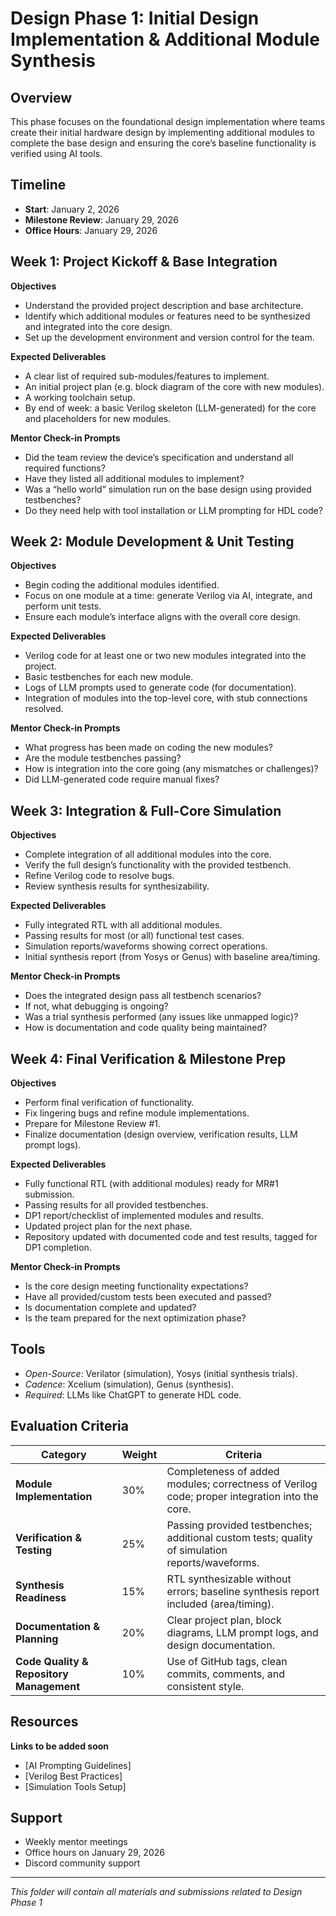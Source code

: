 # Design Phase 1: Initial Design Implementation & Additional Module Synthesis


## Overview
This phase focuses on the foundational design implementation where teams create their initial hardware design by implementing additional modules to complete the base design and ensuring the core’s baseline functionality is verified using AI tools.

## Timeline
- **Start**: January 2, 2026
- **Milestone Review**: January 29, 2026
- **Office Hours**: January 29, 2026


## Week 1: Project Kickoff & Base Integration
**Objectives**
- Understand the provided project description and base architecture.  
- Identify which additional modules or features need to be synthesized and integrated into the core design.  
- Set up the development environment and version control for the team.  

**Expected Deliverables**
- A clear list of required sub-modules/features to implement.  
- An initial project plan (e.g. block diagram of the core with new modules).  
- A working toolchain setup.  
- By end of week: a basic Verilog skeleton (LLM-generated) for the core and placeholders for new modules.  

**Mentor Check-in Prompts**
- Did the team review the device’s specification and understand all required functions?  
- Have they listed all additional modules to implement?  
- Was a “hello world” simulation run on the base design using provided testbenches?  
- Do they need help with tool installation or LLM prompting for HDL code?
  

## Week 2: Module Development & Unit Testing
**Objectives**
- Begin coding the additional modules identified.  
- Focus on one module at a time: generate Verilog via AI, integrate, and perform unit tests.  
- Ensure each module’s interface aligns with the overall core design.  

**Expected Deliverables**
- Verilog code for at least one or two new modules integrated into the project.  
- Basic testbenches for each new module.  
- Logs of LLM prompts used to generate code (for documentation).  
- Integration of modules into the top-level core, with stub connections resolved.  

**Mentor Check-in Prompts**
- What progress has been made on coding the new modules?  
- Are the module testbenches passing?  
- How is integration into the core going (any mismatches or challenges)?  
- Did LLM-generated code require manual fixes?  


## Week 3: Integration & Full-Core Simulation
**Objectives**
- Complete integration of all additional modules into the core.  
- Verify the full design’s functionality with the provided testbench.  
- Refine Verilog code to resolve bugs.  
- Review synthesis results for synthesizability.  

**Expected Deliverables**
- Fully integrated RTL with all additional modules.  
- Passing results for most (or all) functional test cases.  
- Simulation reports/waveforms showing correct operations.  
- Initial synthesis report (from Yosys or Genus) with baseline area/timing.  

**Mentor Check-in Prompts**
- Does the integrated design pass all testbench scenarios?  
- If not, what debugging is ongoing?  
- Was a trial synthesis performed (any issues like unmapped logic)?  
- How is documentation and code quality being maintained?  


## Week 4: Final Verification & Milestone Prep
**Objectives**
- Perform final verification of functionality.  
- Fix lingering bugs and refine module implementations.  
- Prepare for Milestone Review #1.  
- Finalize documentation (design overview, verification results, LLM prompt logs).  

**Expected Deliverables**
- Fully functional RTL (with additional modules) ready for MR#1 submission.  
- Passing results for all provided testbenches.  
- DP1 report/checklist of implemented modules and results.  
- Updated project plan for the next phase.  
- Repository updated with documented code and test results, tagged for DP1 completion.

**Mentor Check-in Prompts**
- Is the core design meeting functionality expectations?  
- Have all provided/custom tests been executed and passed?  
- Is documentation complete and updated?  
- Is the team prepared for the next optimization phase?  


## Tools
- *Open-Source*: Verilator (simulation), Yosys (initial synthesis trials).  
- *Cadence*: Xcelium (simulation), Genus (synthesis).  
- *Required*: LLMs like ChatGPT to generate HDL code.  

## Evaluation Criteria 

| Category                        | Weight | Criteria                                                                 |
|---------------------------------|--------|--------------------------------------------------------------------------|
| **Module Implementation**       | 30%    | Completeness of added modules; correctness of Verilog code; proper integration into the core. |
| **Verification & Testing**      | 25%    | Passing provided testbenches; additional custom tests; quality of simulation reports/waveforms. |
| **Synthesis Readiness**         | 15%    | RTL synthesizable without errors; baseline synthesis report included (area/timing). |
| **Documentation & Planning**    | 20%    | Clear project plan, block diagrams, LLM prompt logs, and design documentation. |
| **Code Quality & Repository Management** | 10% | Use of GitHub tags, clean commits, comments, and consistent style. |


## Resources
**Links to be added soon**
- [AI Prompting Guidelines]
- [Verilog Best Practices]
- [Simulation Tools Setup]

## Support
- Weekly mentor meetings
- Office hours on January 29, 2026
- Discord community support

---

*This folder will contain all materials and submissions related to Design Phase 1*
